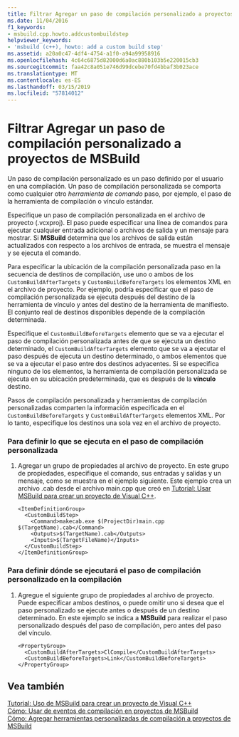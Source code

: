 ```yaml
---
title: Filtrar Agregar un paso de compilación personalizado a proyectos de MSBuild
ms.date: 11/04/2016
f1_keywords:
- msbuild.cpp.howto.addcustombuildstep
helpviewer_keywords:
- 'msbuild (c++), howto: add a custom build step'
ms.assetid: a20a0c47-4df4-4754-a1f0-a94a99958916
ms.openlocfilehash: 4c64c6875d82000d6a0ac880b103b5e220015cb3
ms.sourcegitcommit: faa42c8a051e746d99dcebe70fd4bbaf3b023ace
ms.translationtype: MT
ms.contentlocale: es-ES
ms.lasthandoff: 03/15/2019
ms.locfileid: "57814012"
---
```

# <a name="how-to-add-a-custom-build-step-to-msbuild-projects"></a>Filtrar Agregar un paso de compilación personalizado a proyectos de MSBuild

Un paso de compilación personalizado es un paso definido por el usuario en una compilación. Un paso de compilación personalizada se comporta como cualquier otro *herramienta de comando* paso, por ejemplo, el paso de la herramienta de compilación o vínculo estándar.

Especifique un paso de compilación personalizada en el archivo de proyecto (.vcxproj). El paso puede especificar una línea de comandos para ejecutar cualquier entrada adicional o archivos de salida y un mensaje para mostrar. Si **MSBuild** determina que los archivos de salida están actualizados con respecto a los archivos de entrada, se muestra el mensaje y se ejecuta el comando.

Para especificar la ubicación de la compilación personalizada paso en la secuencia de destinos de compilación, use uno o ambos de los `CustomBuildAfterTargets` y `CustomBuildBeforeTargets` los elementos XML en el archivo de proyecto. Por ejemplo, podría especificar que el paso de compilación personalizada se ejecuta después del destino de la herramienta de vínculo y antes del destino de la herramienta de manifiesto. El conjunto real de destinos disponibles depende de la compilación determinada.

Especifique el `CustomBuildBeforeTargets` elemento que se va a ejecutar el paso de compilación personalizada antes de que se ejecuta un destino determinado, el `CustomBuildAfterTargets` elemento que se va a ejecutar el paso después de ejecuta un destino determinado, o ambos elementos que se va a ejecutar el paso entre dos destinos adyacentes. Si se especifica ninguno de los elementos, la herramienta de compilación personalizada se ejecuta en su ubicación predeterminada, que es después de la **vínculo** destino.

Pasos de compilación personalizada y herramientas de compilación personalizadas comparten la información especificada en el `CustomBuildBeforeTargets` y `CustomBuildAfterTargets` elementos XML. Por lo tanto, especifique los destinos una sola vez en el archivo de proyecto.

### <a name="to-define-what-is-executed-by-the-custom-build-step"></a>Para definir lo que se ejecuta en el paso de compilación personalizada

1. Agregar un grupo de propiedades al archivo de proyecto. En este grupo de propiedades, especifique el comando, sus entradas y salidas y un mensaje, como se muestra en el ejemplo siguiente. Este ejemplo crea un archivo .cab desde el archivo main.cpp que creó en [Tutorial: Usar MSBuild para crear un proyecto de Visual C++](walkthrough-using-msbuild-to-create-a-visual-cpp-project.md).

    ```
    <ItemDefinitionGroup>
      <CustomBuildStep>
        <Command>makecab.exe $(ProjectDir)main.cpp $(TargetName).cab</Command>
        <Outputs>$(TargetName).cab</Outputs>
        <Inputs>$(TargetFileName)</Inputs>
      </CustomBuildStep>
    </ItemDefinitionGroup>
    ```

### <a name="to-define-where-in-the-build-the-custom-build-step-will-execute"></a>Para definir dónde se ejecutará el paso de compilación personalizado en la compilación

1. Agregue el siguiente grupo de propiedades al archivo de proyecto. Puede especificar ambos destinos, o puede omitir uno si desea que el paso personalizado se ejecute antes o después de un destino determinado. En este ejemplo se indica a **MSBuild** para realizar el paso personalizado después del paso de compilación, pero antes del paso del vínculo.

    ```
    <PropertyGroup>
      <CustomBuildAfterTargets>ClCompile</CustomBuildAfterTargets>
      <CustomBuildBeforeTargets>Link</CustomBuildBeforeTargets>
    </PropertyGroup>
    ```

## <a name="see-also"></a>Vea también

[Tutorial: Uso de MSBuild para crear un proyecto de Visual C++](walkthrough-using-msbuild-to-create-a-visual-cpp-project.md)<br/>
[Cómo: Usar de eventos de compilación en proyectos de MSBuild](how-to-use-build-events-in-msbuild-projects.md)<br/>
[Cómo: Agregar herramientas personalizadas de compilación a proyectos de MSBuild](how-to-add-custom-build-tools-to-msbuild-projects.md)
